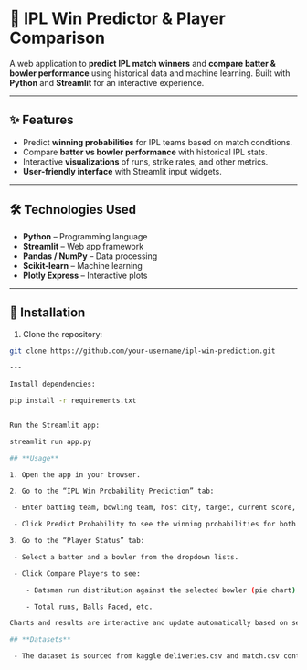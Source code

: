 # 🏏 IPL Win Predictor & Player Comparison

A web application to **predict IPL match winners** and **compare batter & bowler performance** using historical data and machine learning. Built with **Python** and **Streamlit** for an interactive experience.

---

## ✨ Features

- Predict **winning probabilities** for IPL teams based on match conditions.  
- Compare **batter vs bowler performance** with historical IPL stats.  
- Interactive **visualizations** of runs, strike rates, and other metrics.  
- **User-friendly interface** with Streamlit input widgets.  

---

## 🛠 Technologies Used

- **Python** – Programming language  
- **Streamlit** – Web app framework  
- **Pandas / NumPy** – Data processing  
- **Scikit-learn** – Machine learning  
- **Plotly Express** – Interactive plots  

---

## 🚀 Installation

1. Clone the repository:

```bash
git clone https://github.com/your-username/ipl-win-prediction.git

---

Install dependencies:

pip install -r requirements.txt


Run the Streamlit app:

streamlit run app.py

## **Usage**

1. Open the app in your browser.

2. Go to the “IPL Win Probability Prediction” tab:

 - Enter batting team, bowling team, host city, target, current score, overs completed, and wickets lost.

 - Click Predict Probability to see the winning probabilities for both teams.

3. Go to the “Player Status” tab:

 - Select a batter and a bowler from the dropdown lists.

 - Click Compare Players to see:

    - Batsman run distribution against the selected bowler (pie chart).

    - Total runs, Balls Faced, etc.

Charts and results are interactive and update automatically based on selections.

## **Datasets**

 - The dataset is sourced from kaggle deliveries.csv and match.csv containing historical IPL match deliveries.


